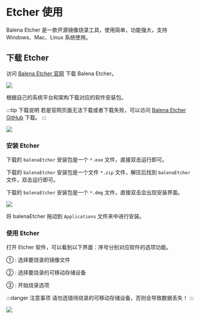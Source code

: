 # Etcher 使用

Balena Etcher 是一款开源镜像烧录工具，使用简单，功能强大，支持 Windows、Mac、Linux 系统使用。

## 下载 Etcher

访问 [Balena Etcher 官网](https://www.balena.io/etcher/) 下载 Balena Etcher。

<div style={{ textAlign: "center" }}>
  <img
    src="/img/common/radxa-os/install-system/etcher-down-01.webp"
    style={{ width: "100%", maxWidth: "1200px" }}
  />
</div>

根据自己的系统平台和架构下载对应的软件安装包。

:::tip 下载说明
若是官网页面无法下载或者下载失败，可以访问 [Balena Etcher GitHub](https://github.com/balena-io/etcher/releases) 下载。
:::

<div style={{ textAlign: "center" }}>
  <img
    src="/img/common/radxa-os/install-system/etcher-down-02.webp"
    style={{ width: "100%", maxWidth: "1200px" }}
  />
</div>

### 安装 Etcher

<Tabs queryString="platform">

<TabItem value="Windows">

下载的 `balenaEtcher` 安装包是一个 `*.exe` 文件，直接双击运行即可。

</TabItem>

<TabItem value="Linux">

下载的 `balenaEtcher` 安装包是一个文件 `*.zip` 文件，解压后找到 `balenaEtcher` 文件，双击运行即可。

</TabItem>

<TabItem value="MacOS">

下载的 `balenaEtcher` 安装包是一个 `*.dmg` 文件，直接双击会出现安装界面。

<div style={{ textAlign: "center" }}>
  <img
    src="/img/common/radxa-os/install-system/etcher-install-mac.webp"
    style={{ width: "75%", maxWidth: "1200px" }}
  />
</div>

将 balenaEtcher 拖动到 `Applications` 文件夹中进行安装。

</TabItem>

</Tabs>

### 使用 Etcher

打开 Etcher 软件，可以看到以下界面：序号分别对应软件的选项功能。

① : 选择要烧录的镜像文件

② : 选择要烧录的可移动存储设备

③ : 开始烧录选项

:::danger 注意事项
请勿选错待烧录的可移动存储设备，否则会导致数据丢失！
:::

<div style={{ textAlign: "center" }}>
  <img
    src="/img/common/radxa-os/install-system/etcher-home.webp"
    style={{ width: "100%", maxWidth: "1200px" }}
  />
</div>
